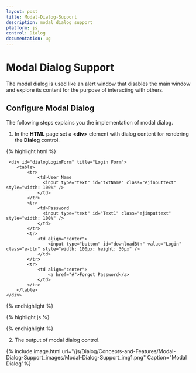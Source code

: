 ```yaml
---
layout: post
title: Modal-Dialog-Support
description: modal dialog support
platform: js
control: Dialog
documentation: ug
---
```


# Modal Dialog Support

The modal dialog is used like an alert window that disables the main window and explore its content for the purpose of interacting with others. 

## Configure Modal Dialog

The following steps explains you the implementation of modal dialog. 

1. In the **HTML** page set a **&lt;div&gt;** element with dialog content for rendering the **Dialog** control. 

{% highlight html %}


     <div id="dialogLoginForm" title="Login Form">
        <table>
            <tr>
                <td>User Name
                  <input type="text" id="txtName" class="ejinputtext" style="width: 100%" />
                </td>
            </tr>
            <tr>
                <td>Password
                  <input type="text" id="Text1" class="ejinputtext" style="width: 100%" />
                </td>
            </tr>
            <tr>
                <td align="center">
                    <input type="button" id="downloadBtn" value="Login" class="e-btn" style="width: 100px; height: 30px" />
                </td>
            </tr>
            <tr>
                <td align="center">
                    <a href="#">Forgot Password</a>
                </td>
            </tr>
        </table>
    </div>

{% endhighlight %}

{% highlight js %}

<script type="text/javascript">
// Set enableModal property as true in the Dialog function. The default value of enableModal is false in the Dialog widget
    $("#dialogLoginForm").ejDialog({
        width: 250,
        height: 250,
        enableModal: true
    });   
</script>

{% endhighlight %}

2. The output of modal dialog control. 

{% include image.html url="/js/Dialog/Concepts-and-Features/Modal-Dialog-Support_images/Modal-Dialog-Support_img1.png" Caption="Modal Dialog"%}

